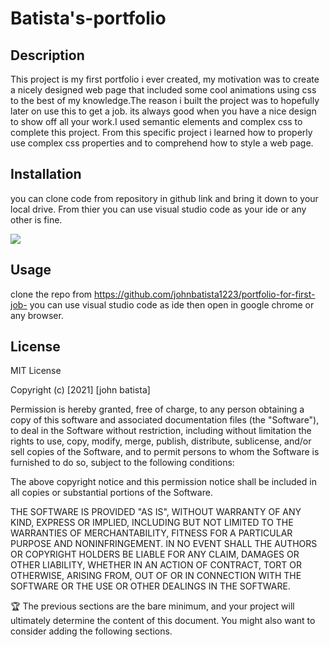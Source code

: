 # Batista's-portfolio

## Description
This project is my first portfolio i ever created, my motivation was to create a nicely designed web page that included some cool animations using css to the best of my knowledge.The reason i built the project was to hopefully later on use this to get a job. its always good when you have a nice design to show off all your work.I used semantic elements and complex css to complete this project. From this specific project i learned how to properly use complex css properties and to comprehend how to style a web page.

## Installation
 you can clone code from repository in github link and bring it down to your local drive. From thier you can use visual studio code as your ide or any other is fine.
 
 <img src="Screen Shot 2021-03-13 at 8.24.07 PM.png">

## Usage
 clone the repo from https://github.com/johnbatista1223/portfolio-for-first-job- you can use visual studio code as ide then open in google chrome or any browser.

## License
MIT License

Copyright (c) [2021] [john batista]

Permission is hereby granted, free of charge, to any person obtaining a copy
of this software and associated documentation files (the "Software"), to deal
in the Software without restriction, including without limitation the rights
to use, copy, modify, merge, publish, distribute, sublicense, and/or sell
copies of the Software, and to permit persons to whom the Software is
furnished to do so, subject to the following conditions:

The above copyright notice and this permission notice shall be included in all
copies or substantial portions of the Software.

THE SOFTWARE IS PROVIDED "AS IS", WITHOUT WARRANTY OF ANY KIND, EXPRESS OR
IMPLIED, INCLUDING BUT NOT LIMITED TO THE WARRANTIES OF MERCHANTABILITY,
FITNESS FOR A PARTICULAR PURPOSE AND NONINFRINGEMENT. IN NO EVENT SHALL THE
AUTHORS OR COPYRIGHT HOLDERS BE LIABLE FOR ANY CLAIM, DAMAGES OR OTHER
LIABILITY, WHETHER IN AN ACTION OF CONTRACT, TORT OR OTHERWISE, ARISING FROM,
OUT OF OR IN CONNECTION WITH THE SOFTWARE OR THE USE OR OTHER DEALINGS IN THE
SOFTWARE.

🏆 The previous sections are the bare minimum, and your project will ultimately determine the content of this document. You might also want to consider adding the following sections.


